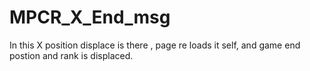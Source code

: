 # MPCR_X_End_msg
In this X position displace is there , page re loads it self, and game end postion and rank is displaced.
